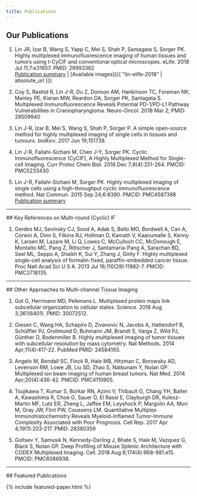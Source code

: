 ```yaml
---
title: Publications
---
```


## Our Publications

1. Lin JR, Izar B, Wang S, Yapp C, Mei S, Shah P, Santagata S, Sorger PK. Highly 
   multiplexed immunofluorescence imaging of human tissues and tumors using t-CyCIF 
   and conventional optical microscopes. eLife. 2018 Jul 11;7:e31657. PMID: 29993362
   <br/>
   [Publication summary](http://lincs.hms.harvard.edu/lin-elife-2018/) | [Available images]({{ "lin-elife-2018" | absolute_url }})

1. Coy S, Rashid R, Lin J-R, Du Z, Donson AM, Hankinson TC, Foreman NK, Manley
   PE, Kieran MW, Reardon DA, Sorger PK, Santagata S. Multiplexed
   Immunofluorescence Reveals Potential PD-1/PD-L1 Pathway Vulnerabilities in
   Craniopharyngioma. Neuro-Oncol. 2018 Mar 2; PMID: 29509940

1. Lin J-R, Izar B, Mei S, Wang S, Shah P, Sorger P. A simple open-source method
   for highly multiplexed imaging of single cells in tissues and tumours.
   bioRxiv. 2017 Jun 19;151738.

1. Lin J-R, Fallahi-Sichani M, Chen J-Y, Sorger PK. Cyclic Immunofluorescence
   (CyCIF), A Highly Multiplexed Method for Single-cell Imaging. Curr Protoc
   Chem Biol. 2016 Dec 7;8(4):251-264. PMCID: PMC5233430

1. Lin J-R, Fallahi-Sichani M, Sorger PK. Highly multiplexed imaging of single
   cells using a high-throughput cyclic immunofluorescence method. Nat Commun.
   2015 Sep 24;6:8390. PMCID: PMC4587398
   <br/>
   [Publication summary](http://lincs.hms.harvard.edu/lin-natcommun-2015/)

<hr class="mt-5"/>
## Key References on Multi-round (Cyclic) IF

1. Gerdes MJ, Sevinsky CJ, Sood A, Adak S, Bello MO, Bordwell A, Can A, Corwin A, Dinn S, Filkins RJ, Hollman D, Kamath V, Kaanumalle S, Kenny K, Larsen M, Lazare M, Li Q, Lowes C, McCulloch CC, McDonough E, Montalto MC, Pang Z, Rittscher J, Santamaria-Pang A, Sarachan BD, Seel ML, Seppo A, Shaikh K, Sui Y, Zhang J, Ginty F. Highly multiplexed single-cell analysis of formalin-fixed, paraffin-embedded cancer tissue. Proc Natl Acad Sci U S A. 2013 Jul 16;110(29):11982-7. PMCID: PMC3718135.

<hr class="mt-5"/>
## Other Approaches to Multi-channel Tissue Imaging

1. Gut G, Herrmann MD, Pelkmans L. Multiplexed protein maps link subcellular
organization to cellular states. Science. 2018 Aug 3;361(6401). PMID: 30072512.

1. Giesen C, Wang HA, Schapiro D, Zivanovic N, Jacobs A, Hattendorf B, Schüffler 
PJ, Grolimund D, Buhmann JM, Brandt S, Varga Z, Wild PJ, Günther D, Bodenmiller
B. Highly multiplexed imaging of tumor tissues with subcellular resolution by
mass cytometry. Nat Methods. 2014 Apr;11(4):417-22. PubMed PMID: 24584193.

1. Angelo M, Bendall SC, Finck R, Hale MB, Hitzman C, Borowsky AD, Levenson RM,
Lowe JB, Liu SD, Zhao S, Natkunam Y, Nolan GP. Multiplexed ion beam imaging of
human breast tumors. Nat Med. 2014 Apr;20(4):436-42. PMCID: PMC4110905.

1. Tsujikawa T, Kumar S, Borkar RN, Azimi V, Thibault G, Chang YH, Balter A,
Kawashima R, Choe G, Sauer D, El Rassi E, Clayburgh DR, Kulesz-Martin MF, Lutz
ER, Zheng L, Jaffee EM, Leyshock P, Margolin AA, Mori M, Gray JW, Flint PW,
Coussens LM. Quantitative Multiplex Immunohistochemistry Reveals Myeloid-Inflamed
Tumor-Immune Complexity Associated with Poor Prognosis. Cell Rep. 2017 Apr
4;19(1):203-217. PMID: 28380359

1. Goltsev Y, Samusik N, Kennedy-Darling J, Bhate S, Hale M, Vazquez G, Black S, 
Nolan GP. Deep Profiling of Mouse Splenic Architecture with CODEX Multiplexed
Imaging. Cell. 2018 Aug 9;174(4):968-981.e15. PMCID: PMC6086938.



<hr class="mt-5"/>
## Featured Publications

{% include featured-paper.html %}